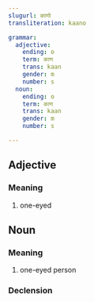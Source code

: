 ```yaml
---
slugurl: काणो
transliteration: kaano

grammar:
  adjective:
    ending: o
    term: काण
    trans: kaan
    gender: m
    number: s
  noun:
    ending: o
    term: काण
    trans: kaan
    gender: m
    number: s

---
```


## Adjective

### Meaning

<word-meanings>

1. one-eyed

</word-meanings>

## Noun

### Meaning

<word-meanings>

1. one-eyed person

</word-meanings>

### Declension

<noun-decl :grammar="grammar"></noun-decl>
  